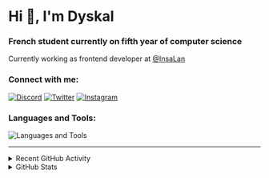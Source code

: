# Hi 👋, I'm Dyskal

### French student currently on fifth year of computer science

Currently working as frontend developer at [@InsaLan](https://github.com/InsaLan)

### Connect with me:

[![Discord](https://skillicons.dev/icons?i=discord "@dyskal")](https://discordapp.com/users/200586202997325824)
[![Twitter](https://skillicons.dev/icons?i=twitter "@dyskal")](https://twitter.com/dyskal)
[![Instagram](https://skillicons.dev/icons?i=instagram "@dyskal")](https://instagram.com/dyskal)

### Languages and Tools:
![Languages and Tools](https://skillicons.dev/icons?i=java,kotlin,spring,js,ts,vue,idea,linux,git&perline=3)

---

<details>
<summary>Recent GitHub Activity</summary>

<!--START_SECTION:activity-->


1. 🔒 Closed issue [#1415](https://github.com/capricorn86/happy-dom/issues/1415) in [capricorn86/happy-dom](https://github.com/capricorn86/happy-dom)
2. ❗ Opened issue [#99](https://github.com/graalvm/container/issues/99) in [graalvm/container](https://github.com/graalvm/container)
3. ❗ Opened issue [#14](https://github.com/CERBON-MODS/Bosses-of-Mass-Destruction-FORGE/issues/14) in [CERBON-MODS/Bosses-of-Mass-Destruction-FORGE](https://github.com/CERBON-MODS/Bosses-of-Mass-Destruction-FORGE)
4. 🗣 Commented on [#148](https://github.com/kernoeb/PlanningSup/issues/148#issuecomment-2445335081) in [kernoeb/PlanningSup](https://github.com/kernoeb/PlanningSup)
5. 🔒 Closed issue [#148](https://github.com/kernoeb/PlanningSup/issues/148) in [kernoeb/PlanningSup](https://github.com/kernoeb/PlanningSup)
5. 🎉 Merged PR [#16](https://github.com/Dyskal/DiscordRP/pull/16) in [Dyskal/DiscordRP](https://github.com/Dyskal/DiscordRP)
6. 🎉 Merged PR [#17](https://github.com/Dyskal/TwitchPlayerOpener/pull/17) in [Dyskal/TwitchPlayerOpener](https://github.com/Dyskal/TwitchPlayerOpener)

<!--END_SECTION:activity-->

</details>

<details>
<summary>GitHub Stats</summary>

![GitHub Stats](https://github-readme-stats.vercel.app/api/top-langs?username=dyskal&show_icons=true&locale=en&layout=compact&card_width=445&langs_count=10&hide_borders=true)
![GitHub Stats](https://github-readme-stats.vercel.app/api?username=dyskal&show_icons=true&locale=en&include_all_commits=true&hide_borders=true)
</details>

